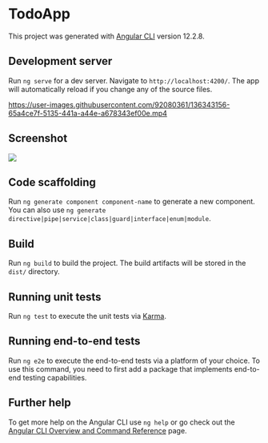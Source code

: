 # TodoApp

This project was generated with [Angular CLI](https://github.com/angular/angular-cli) version 12.2.8.

## Development server
Run `ng serve` for a dev server. Navigate to `http://localhost:4200/`. The app will automatically reload if you change any of the source files.

https://user-images.githubusercontent.com/92080361/136343156-65a4ce7f-5135-441a-a44e-a678343ef00e.mp4

## Screenshot
<image src="screenshots/todoapp.png">
  
## Code scaffolding

Run `ng generate component component-name` to generate a new component. You can also use `ng generate directive|pipe|service|class|guard|interface|enum|module`.

## Build

Run `ng build` to build the project. The build artifacts will be stored in the `dist/` directory.

## Running unit tests

Run `ng test` to execute the unit tests via [Karma](https://karma-runner.github.io).

## Running end-to-end tests

Run `ng e2e` to execute the end-to-end tests via a platform of your choice. To use this command, you need to first add a package that implements end-to-end testing capabilities.

## Further help

To get more help on the Angular CLI use `ng help` or go check out the [Angular CLI Overview and Command Reference](https://angular.io/cli) page.
